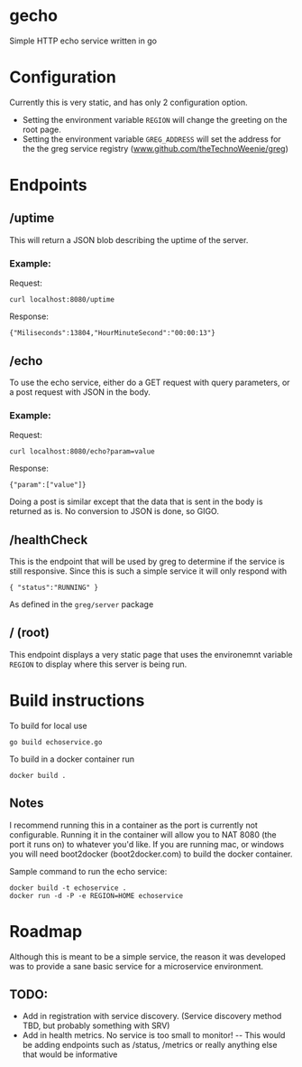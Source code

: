 gecho
=====

Simple HTTP echo service written in go

# Configuration
Currently this is very static, and has only 2 configuration option.  
* Setting the environment variable `REGION` will change the greeting on the root page.
* Setting the environment variable `GREG_ADDRESS` will set the address for the the greg service registry (www.github.com/theTechnoWeenie/greg)

# Endpoints

## /uptime
This will return a JSON blob describing the uptime of the server.

### Example:
Request:
```
curl localhost:8080/uptime
```
Response:
```
{"Miliseconds":13804,"HourMinuteSecond":"00:00:13"}
```

## /echo
To use the echo service, either do a GET request with query parameters, or a post request with JSON in the body.

### Example:
Request:
```
curl localhost:8080/echo?param=value
```
Response:
```
{"param":["value"]}
```

Doing a post is similar except that the data that is sent in the body is returned as is. No conversion to JSON is done, so GIGO.

## /healthCheck
This is the endpoint that will be used by greg to determine if the service is still responsive.
Since this is such a simple service it  will only respond with

```
{ "status":"RUNNING" }
```
As defined in the `greg/server` package

## / (root)
This endpoint displays a very static page that uses the environemnt variable `REGION` to display where this server is being run.


# Build instructions
To build for local use
```
go build echoservice.go
```

To build in a docker container run

```
docker build .
```

## Notes
I recommend running this in a container as the port is currently not configurable. Running it in the container will allow you to NAT 8080 (the port it runs on) to whatever you'd like.
If you are running mac, or windows you will need boot2docker (boot2docker.com) to build the docker container.

Sample command to run the echo service:
```
docker build -t echoservice .
docker run -d -P -e REGION=HOME echoservice
```

# Roadmap

Although this is meant to be a simple service, the reason it was developed was to provide a sane basic service for a microservice environment.

## TODO:
- Add in registration with service discovery. (Service discovery method TBD, but probably something with SRV)
- Add in health metrics. No service is too small to monitor!
-- This would be adding endpoints such as /status, /metrics or really anything else that would be informative
